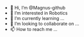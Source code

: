- 👋 Hi, I’m @Magnus-github
- 👀 I’m interested in Robotics
- 🌱 I’m currently learning ...
- 💞️ I’m looking to collaborate on ...
- 📫 How to reach me ...

<!---
Magnus-github/Magnus-github is a ✨ special ✨ repository because its `README.md` (this file) appears on your GitHub profile.
You can click the Preview link to take a look at your changes.
--->
